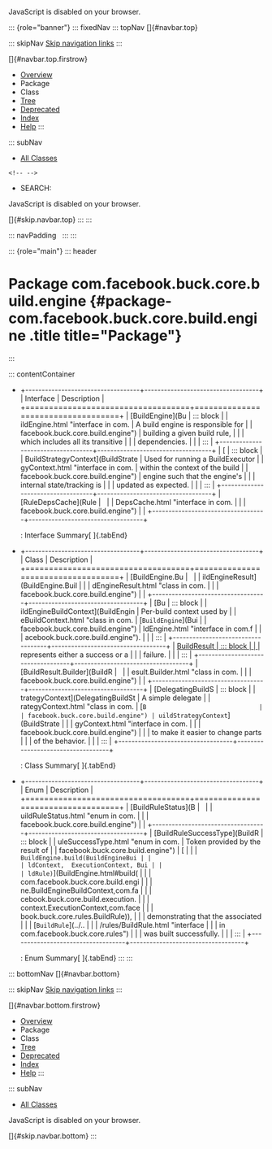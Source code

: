 <div>

JavaScript is disabled on your browser.

</div>

::: {role="banner"}
::: fixedNav
::: topNav
[]{#navbar.top}

::: skipNav
[Skip navigation links](#skip.navbar.top "Skip navigation links")
:::

[]{#navbar.top.firstrow}

-   [Overview](../../../../../../index.html)
-   Package
-   Class
-   [Tree](package-tree.html)
-   [Deprecated](../../../../../../deprecated-list.html)
-   [Index](../../../../../../index-all.html)
-   [Help](../../../../../../help-doc.html)
:::

::: subNav
-   [All Classes](../../../../../../allclasses.html)

```{=html}
<!-- -->
```
-   SEARCH:

<div>

<div>

JavaScript is disabled on your browser.

</div>

</div>

[]{#skip.navbar.top}
:::
:::

::: navPadding
 
:::
:::

::: {role="main"}
::: header
# Package com.facebook.buck.core.build.engine {#package-com.facebook.buck.core.build.engine .title title="Package"}
:::

::: contentContainer
-   +-----------------------------------+-----------------------------------+
    | Interface                         | Description                       |
    +===================================+===================================+
    | [BuildEngine](Bu                  | ::: block                         |
    | ildEngine.html "interface in com. | A build engine is responsible for |
    | facebook.buck.core.build.engine") | building a given build rule,      |
    |                                   | which includes all its transitive |
    |                                   | dependencies.                     |
    |                                   | :::                               |
    +-----------------------------------+-----------------------------------+
    | [                                 | ::: block                         |
    | BuildStrategyContext](BuildStrate | Used for running a BuildExecutor  |
    | gyContext.html "interface in com. | within the context of the build   |
    | facebook.buck.core.build.engine") | engine such that the engine\'s    |
    |                                   | internal state/tracking is        |
    |                                   | updated as expected.              |
    |                                   | :::                               |
    +-----------------------------------+-----------------------------------+
    | [RuleDepsCache](Rule              |                                   |
    | DepsCache.html "interface in com. |                                   |
    | facebook.buck.core.build.engine") |                                   |
    +-----------------------------------+-----------------------------------+

    : Interface Summary[ ]{.tabEnd}

-   +-----------------------------------+-----------------------------------+
    | Class                             | Description                       |
    +===================================+===================================+
    | [BuildEngine.Bu                   |                                   |
    | ildEngineResult](BuildEngine.Buil |                                   |
    | dEngineResult.html "class in com. |                                   |
    | facebook.buck.core.build.engine") |                                   |
    +-----------------------------------+-----------------------------------+
    | [Bu                               | ::: block                         |
    | ildEngineBuildContext](BuildEngin | Per-build context used by         |
    | eBuildContext.html "class in com. | [`BuildEngine`](Bui               |
    | facebook.buck.core.build.engine") | ldEngine.html "interface in com.f |
    |                                   | acebook.buck.core.build.engine"). |
    |                                   | :::                               |
    +-----------------------------------+-----------------------------------+
    | [BuildResult                      | ::: block                         |
    | ](BuildResult.html "class in com. | This is a union type that         |
    | facebook.buck.core.build.engine") | represents either a success or a  |
    |                                   | failure.                          |
    |                                   | :::                               |
    +-----------------------------------+-----------------------------------+
    | [BuildResult.Builder](BuildR      |                                   |
    | esult.Builder.html "class in com. |                                   |
    | facebook.buck.core.build.engine") |                                   |
    +-----------------------------------+-----------------------------------+
    | [DelegatingBuildS                 | ::: block                         |
    | trategyContext](DelegatingBuildSt | A simple delegate                 |
    | rategyContext.html "class in com. | [`B                               |
    | facebook.buck.core.build.engine") | uildStrategyContext`](BuildStrate |
    |                                   | gyContext.html "interface in com. |
    |                                   | facebook.buck.core.build.engine") |
    |                                   | to make it easier to change parts |
    |                                   | of the behavior.                  |
    |                                   | :::                               |
    +-----------------------------------+-----------------------------------+

    : Class Summary[ ]{.tabEnd}

-   +-----------------------------------+-----------------------------------+
    | Enum                              | Description                       |
    +===================================+===================================+
    | [BuildRuleStatus](B               |                                   |
    | uildRuleStatus.html "enum in com. |                                   |
    | facebook.buck.core.build.engine") |                                   |
    +-----------------------------------+-----------------------------------+
    | [BuildRuleSuccessType](BuildR     | ::: block                         |
    | uleSuccessType.html "enum in com. | Token provided by the result of   |
    | facebook.buck.core.build.engine") | [                                 |
    |                                   | `BuildEngine.build(BuildEngineBui |
    |                                   | ldContext,  ExecutionContext, Bui |
    |                                   | ldRule)`](BuildEngine.html#build( |
    |                                   | com.facebook.buck.core.build.engi |
    |                                   | ne.BuildEngineBuildContext,com.fa |
    |                                   | cebook.buck.core.build.execution. |
    |                                   | context.ExecutionContext,com.face |
    |                                   | book.buck.core.rules.BuildRule)), |
    |                                   | demonstrating that the associated |
    |                                   | [`BuildRule`](../..               |
    |                                   | /rules/BuildRule.html "interface  |
    |                                   | in com.facebook.buck.core.rules") |
    |                                   | was built successfully.           |
    |                                   | :::                               |
    +-----------------------------------+-----------------------------------+

    : Enum Summary[ ]{.tabEnd}
:::
:::

::: bottomNav
[]{#navbar.bottom}

::: skipNav
[Skip navigation links](#skip.navbar.bottom "Skip navigation links")
:::

[]{#navbar.bottom.firstrow}

-   [Overview](../../../../../../index.html)
-   Package
-   Class
-   [Tree](package-tree.html)
-   [Deprecated](../../../../../../deprecated-list.html)
-   [Index](../../../../../../index-all.html)
-   [Help](../../../../../../help-doc.html)
:::

::: subNav
-   [All Classes](../../../../../../allclasses.html)

<div>

<div>

JavaScript is disabled on your browser.

</div>

</div>

[]{#skip.navbar.bottom}
:::
